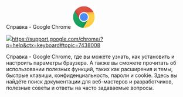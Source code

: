 Cправка - Google Chrome
![](../_resources/0c21a5c720332fe2dd392339293754de.png)

![](../_resources/f3418a443e7d841097c714d69ec4bcb8.png)https://support.google.com/chrome/?p=help&ctx=keyboard#topic=7438008

Справка - Google Chrome, где вы можете узнать, как установить и настроить параметры браузера. А также вы сможете прочитать об использовании полезных функций, таких как расширения и темы, быстрые клавиши, конфиденциальность, пароли и cookie. Здесь вы найдёте поиск документации для веб-мастеров и разработчиков, полезные советы и ответы на часто задаваемые вопросы.